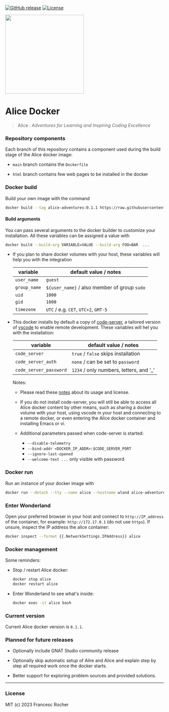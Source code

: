 [![GitHub release](https://img.shields.io/github/release/alice-adventures/docker.svg)](https://github.com/alice-adventures/docker/releases/latest)
[![License](https://img.shields.io/github/license/alice-adventures/docker.svg?color=blue)](https://github.com/alice-adventures/docker/blob/master/LICENSE)

<img src="https://raw.githubusercontent.com/wiki/alice-adventures/Alice/Alice_Adventures.png" width="250" />

# Alice Docker

> Alice : _Adventures for Learning and Inspiring Coding Excellence_


### Repository components

Each branch of this repository contains a component used during the build stage
of the Alice docker image:

  * `main` branch contains the `Dockerfile`

  * `html` branch contains few web pages to be installed in the docker


### Docker build

Build your own image with the command

```sh
docker build --tag alice-adventures:0.1.1 https://raw.githubusercontent.com/alice-adventures/docker/main/Dockerfile
```

#### Build arguments

You can pass several arguments to the docker builder to customize your
installation. All these variables can be assigned a value with

```sh
docker build --build-arg VARIABLE=VALUE --build-arg FOO=BAR  ...
```

  * If you plan to share docker volumes with your host, these variables will
    help you with the integration

    | variable     | default value / notes                        |
    |--------------|----------------------------------------------|
    | `user_name`  | `guest`                                      |
    | `group_name` | `${user_name}` / also member of group `sudo` |
    | `uid`        | `1000`                                       |
    | `gid`        | `1000`                                       |
    | `timezone`   | `UTC` / e.g. `CET`, `UTC+2`, `GMT-5`         |

  * This docker installs by default  a copy of
    [code-server](https://code.visualstudio.com/docs/remote/vscode-server), a
    tailored version of [vscode](https://code.visualstudio.com/) to enable
    remote development. These variables will hel you with the installation:

    | variable               | default value / notes                   |
    |------------------------|-----------------------------------------|
    | `code_server`          | `true` / `false` skips installation     |
    | `code_server_auth`     | `none` / can be set to `password`       |
    | `code_server_password` | `1234` / only numbers, letters, and '_' |

    Notes:

      + Please read these
        [notes](https://code.visualstudio.com/docs/remote/vscode-server#_common-questions)
        about its usage and license.

      * If you do not install code-server, you will still be able to access all
        Alice docker content by other means, such as sharing a docker volume
        with your host, using vscode in your host and connecting to a remote
        docker, or even entering the Alice docker container and installing Emacs
        or vi.

      * Additional parameters passed when code-server is started:

        + `--disable-telemetry`
        + `--bind-addr <DOCKER_IP_ADDR>:$CODE_SERVER_PORT`
        + `--ignore-last-opened`
        + `--welcome-text ...` only visible with password


### Docker run

Run an instance of your docker image with

```sh
docker run --detach --tty --name alice --hostname wland alice-adventures:0.1.1
```


### Enter Wonderland

Open your preferred browser in your host and connect to `http://IP_address`
of the container, for example: `http://172.17.0.1` (do not use `https`). If
unsure, inspect the IP address the alice container:

```sh
docker inspect --format {{.NetworkSettings.IPAddress}} alice
```


### Docker management

Some reminders:

  * Stop / restart Alice docker:

    ```sh
    docker stop alice
    docker restart alice
    ```

  * Enter Wonderland to see what's inside:

    ```sh
    docker exec -it alice bash
    ```


### Current version

Current Alice docker version is `0.1.1`.


### Planned for future releases

  * Optionally include GNAT Studio community release

  * Optionally skip automatic setup of Alire and Alice and explain step by step
    all required work once the docker starts.

  * Better support for exploring problem sources and provided solutions.

---
### License
MIT (c) 2023 Francesc Rocher
